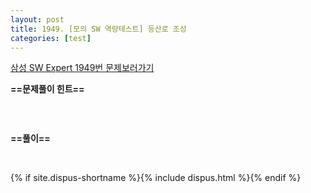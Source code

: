 ```yaml
---
layout: post
title: 1949. [모의 SW 역량테스트] 등산로 조성
categories: [test]
---
```

[삼성 SW Expert 1949번 문제보러가기](https://swexpertacademy.com/main/code/problem/problemDetail.do?contestProbId=AV5PoOKKAPIDFAUq)

**==문제풀이 힌트==**<br>

<br>

```cpp

```

**==풀이==**<br>

<br>

{% if site.dispus-shortname %}{% include dispus.html %}{% endif %}